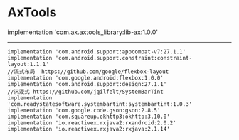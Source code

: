 # AxTools
implementation 'com.ax.axtools_library:lib-ax:1.0.0'


----------------------------------------

    implementation 'com.android.support:appcompat-v7:27.1.1'
    implementation 'com.android.support.constraint:constraint-layout:1.1.1'
    //流式布局  https://github.com/google/flexbox-layout
    implementation 'com.google.android:flexbox:1.0.0'
    implementation 'com.android.support:design:27.1.1'
    //沉浸式 https://github.com/jgilfelt/SystemBarTint
    implementation 'com.readystatesoftware.systembartint:systembartint:1.0.3'
    implementation 'com.google.code.gson:gson:2.8.5'
    implementation 'com.squareup.okhttp3:okhttp:3.10.0'
    implementation 'io.reactivex.rxjava2:rxandroid:2.0.2'
    implementation 'io.reactivex.rxjava2:rxjava:2.1.14'
